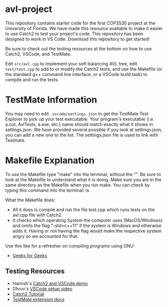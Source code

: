 # avl-project

This repository contains starter code for the first COP3530 project at the University of Florida.
We have made this resource available to make it easier to use Catch2 to test your project's code.
This repository has been designed to work in VS Code. Download this repository to get started!

Be sure to check out the testing resources at the bottom on how to use Catch2, VSCode, and TestMate.

Edit `src/avl.cpp` to implement your self-balancing AVL tree, edit `test/test.cpp` to add to
or modify the Catch2 tests, and use the Makefile (or the standard g++ command line interface,
or a VSCode build task) to compile and run the tests.

# TestMate Information
You may need to edit `.vscode/settings.json` to get the TestMate Test Explorer to pick up your
test executable. Your program's executable (i.e. a.out, AvlTests, a.exe, etc.) name should match 
exactly what it shows in settings.json. We have provided several possible if you look at 
settings.json, you can add a new one to the list. The settings.json file is used to link with Testmate.

# Makefile Explanation
To use the Makefile type "make" into the terminal, without the "".
Be sure to look at the Makefile to understand what it is doing. 
Make sure you are in the same directory as the Makefile when you run make. 
You can check by typing this command into the terminal: ls.

What the Makefile does:
 * All it does is compile and run the file test.cpp which runs tests on the avl.cpp file with Catch2. 
 * It checks which operating System the computer uses (MacOS/Windows) and omits the flag 
"-std=c++11" if the system is Windows and otherwise adds it. Having or not having the 
flag would make the respective system angry so we accounted for that.

Use this like for a refresher on compiling programs using GNU:
 * [Geeks for Geeks](https://www.geeksforgeeks.org/compiling-with-g-plus-plus/)

## Testing Resources
 * Hamish's [Catch2 and VSCode demo](https://youtu.be/QNUj4IPVOPA)
 * Dhruv's [VSCode setup video](https://youtu.be/28aFQzlPrnE)
 * [Catch2 Tutorial](https://github.com/catchorg/Catch2/blob/v2.x/docs/tutorial.md#top)
 * [TestMate extension docs](https://marketplace.visualstudio.com/items?itemName=matepek.vscode-catch2-test-adapter)

